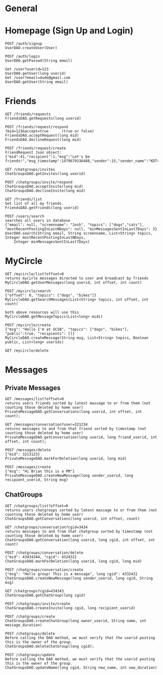 # General


# Homepage (Sign Up and Login)

    POST /auth/signup
    UserDAO.createUser(User)
    
    POST /auth/login
    UserDAO.getPasswd(String email)
    
    Get /user?userid=123
    UserDAO.getUser(long userid)
    Get /user?email=dude@gmail.com
    UserDAO.getUser(String email)

# Friends

    GET /friends/requests
    FriendsDAO.getRequests(long userid)
    
    POST /friends/request/respond
    ?mid=123&accept=true      (true or false)
    FriendsDAO.acceptRequest(long mid)
    FriendsDAO.declineRequest(long mid)
    
    POST /friends/request/create
    FriendRequest Json object:
    {"mid":41,"recipient":1,"msg":"Let's be friends!","msg_timestamp":1479679336488,"sender":15,"sender_name":"KDTrey5"}
    
    GET /chatgroups/invites
    ChatGroupsDAO.getInvites(long userid)
    
    POST /chatgroups/invite/respond
    ChatGroupsDAO.acceptInvite(long mid)
    ChatGroupsDAO.declineInvite(long mid)
    
    GET /friends/list
    Get list of all my friends.
    FriendsDAO.getFriends(long userid)
    
    POST /users/search
    searches all users in database
    {"email": null, "screenname": "Josh", "topics": ["dogs","cats"], "mostRecentPostingInLastNDays": null, "minMessagesSentInLast7Days": 3}
    UserDAO.search(String email, String screenname, List<String> topics, Integer mostRecentPostingInLastNDays, 
        Integer minMessagesSentInLast7Days) 

# MyCircle 

    GET /mycircle/list?offset=0
    returns mycirle messages directed to user and broadcast by friends
    MyCircleDAO.getUserMessages(long userid, int offset, int count)  
    
    POST /mycircle/search
    {"offset": 0, "topics": ["dogs", "bikes"]}
    MyCircleDAO.getSearchMessages(List<String> topics, int offset, int count)
    
    both above resources will use this
    MyCircleDAO.getMessageTopics(List<long> mids)
    
    POST /mycircle/create
    {"msg": "Hello I'm at UCSB", "topics": ["dogs", "bikes"], "public":true, "recipients": []}
    MyCircleDAO.createMessage(String msg, List<String> topics, Boolean public, List<long> userids)
    
    GET /mycircle/delete

# Messages

## Private Messages
    
    GET /messages/list?offset=0
    returns users friends sorted by latest massage to or from them (not counting those deleted by home user)
    PrivateMessageDAO.getConversations(long userid, int offset, int count); 
    
    GET /messages/conversation?user=321234
    returns messages to and from that friend sorted by timestamp (not counting those deleted by home user)
    PrivateMessageDAO.getConversation(long userid, long friend_userid, int offset, int count);
    
    POST /messages/delete
    {"mid": 3213123}
    PrivateMessageDAO.markForDeletion(long userid, long mid)
    
    POST /messages/create
    {"msg": "Hi Brian this is a PM"}
    PrivateMessageDAO.createNewMessage(long sender_userid, long recipient_userid, String msg)
    
## ChatGroups
    
    GET /chatgroups/list?offset=0
    returns users chatgroups sorted by latest massage to or from them (not counting those deleted by home user)
    ChatGroupsDAO.getConversations(long userid, int offset, count)
    
    GET /chatgroups/conversation?cgid=3434
    returns messages to and from that chatgroup sorted by timestamp (not counting those deleted by home user)
    ChatGroupsDAO.getConversation(long userid, long cgid, int offset, int count)
    
    POST /chatgroups/conversation/delete
    {"mid": 43434344, "cgid": 432432}
    ChatGroupsDAO.markForDeletion(long userid, long cgid, long mid)
    
    POST /chatgroups/conversation/create
    {"msg": "Hello group! This is a message", long cgid": 433243}
    ChatGroupsDAO.createNewMessage(long sender_userid, long cgid, String msg)
    
    GET /chatgroups?cgid=434343
    ChatGroupsDAO.getChatGroup(long cgid)
    
    POST /chatgroups/invite/create
    ChatGroupsDAO.createInvite(long cgid, long recipient_userid)
    
    POST /chatgroups/create
    ChatGroupsDAO.createChatGroup(long owner_userid, String name, int message_duration)
    
    POST /chatgroups/delete
    Before calling the DAO method, we must verify that the userid posting this is the owner of the group.
    ChatGroupsDAO.deleteChatGroup(long cgid);
    
    POST /chatgroups/update
    Before calling the DAO method, we must verify that the userid posting this is the owner of the group.
    ChatGroupsDAO.updateName(long cgid, String new_name, int new_duration)
    
    
    